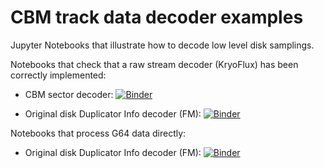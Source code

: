 # CBM track data decoder examples
Jupyter Notebooks that illustrate how to decode low level disk samplings.

Notebooks that check that a raw stream decoder (KryoFlux) has been correctly implemented:
- CBM sector decoder: [![Binder](https://mybinder.org/badge_logo.svg)](https://mybinder.org/v2/gh/luigidifraia/cbm-track-decoder-notebook/main?filepath=cbm_track_data_decoder.ipynb)

- Original disk Duplicator Info decoder (FM): [![Binder](https://mybinder.org/badge_logo.svg)](https://mybinder.org/v2/gh/luigidifraia/cbm-track-decoder-notebook/main?filepath=duplicator_info_fm_decoder.ipynb)

Notebooks that process G64 data directly:
- Original disk Duplicator Info decoder (FM): [![Binder](https://mybinder.org/badge_logo.svg)](https://mybinder.org/v2/gh/luigidifraia/cbm-track-decoder-notebook/main?filepath=duplicator_info_fm_decoder_from_g64.ipynb)
